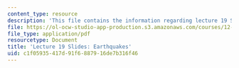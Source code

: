```yaml
---
content_type: resource
description: 'This file contains the information regarding lecture 19 Slides: Earthquakes.'
file: https://ol-ocw-studio-app-production.s3.amazonaws.com/courses/12-001-introduction-to-geology-fall-2013/c1f05935417d91f6887916de7b316f46_MIT12_001F13_Lec19Slides.pdf
file_type: application/pdf
resourcetype: Document
title: 'Lecture 19 Slides: Earthquakes'
uid: c1f05935-417d-91f6-8879-16de7b316f46
---
```

